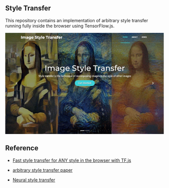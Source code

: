 ## Style Transfer
This repository contains an implementation of arbitrary style transfer running fully inside the browser using TensorFlow.js.

![](./screenshot/demo.gif)

 
## Reference
- [Fast style transfer for ANY style in the browser with TF.js](https://www.reddit.com/r/MachineLearning/comments/9yjhm6/p_fast_style_transfer_for_any_style_in_the/)
- [arbitrary style transfer paper](https://arxiv.org/abs/1705.06830)

- [Neural style transfer](https://www.tensorflow.org/tutorials/generative/style_transfer)